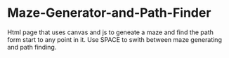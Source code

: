 # Maze-Generator-and-Path-Finder
Html page that uses canvas and js to geneate a maze and find the path form start to any point in it.
Use SPACE to swith between maze generating and path finding.
